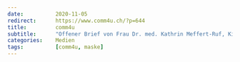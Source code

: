 ```yaml
---
date:          2020-11-05
redirect:      https://www.comm4u.ch/?p=644
title:         comm4u
subtitle:      "Offener Brief von Frau Dr. med. Kathrin Meffert-Ruf, Kinderärztin"
categories:    Medien
tags:          [comm4u, maske]
---
```

